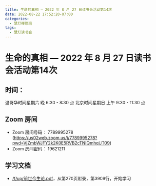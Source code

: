 ```yaml
---
title: 生命的真相 — 2022 年 8 月 27 日读书会活动第14次
date: 2022-08-22 17:52:20-07:00
categories:
  - 慧灯禅修班
tags:
  - 慧灯读书会
---
```

# 生命的真相 — 2022 年 8 月 27 日读书会活动第14次

## 时间：

温哥华时间星期六 晚 6:30 - 8:30 点
北京时间星期日 上午 9:30 - 11:30 点

## Zoom 房间

- Zoom 房间号码： 7789995278 (https://us02web.zoom.us/j/7789995278?pwd=VjZmbWJFY2k2K0E5RVB2cTNIQmhqUT09)
- Zoom 房间密码： 19621211

## 学习文档

- [/f/up/前世今生论.pdf](https://huidengchanxiu.net/hdv/f/up/前世今生论.pdf)，从第270页附录，第3909行，开始学习

